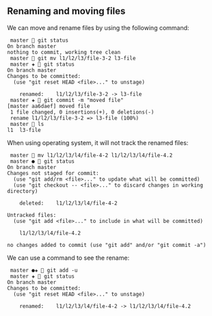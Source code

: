 ## Renaming and moving files

We can move and rename files by using the following command:

```
 master  git status
On branch master
nothing to commit, working tree clean
 master  git mv l1/l2/l3/file-3-2 l3-file
 master ✚  git status
On branch master
Changes to be committed:
  (use "git reset HEAD <file>..." to unstage)

	renamed:    l1/l2/l3/file-3-2 -> l3-file
 master ✚  git commit -m "moved file"
[master aa6daef] moved file
 1 file changed, 0 insertions(+), 0 deletions(-)
 rename l1/l2/l3/file-3-2 => l3-file (100%)
 master  ls
l1  l3-file
```

When using operating system, it will not track the renamed files:

```
 master  mv l1/l2/l3/l4/file-4-2 l1/l2/l3/l4/file-4.2
 master ●  git status
On branch master
Changes not staged for commit:
  (use "git add/rm <file>..." to update what will be committed)
  (use "git checkout -- <file>..." to discard changes in working directory)

	deleted:    l1/l2/l3/l4/file-4-2

Untracked files:
  (use "git add <file>..." to include in what will be committed)

	l1/l2/l3/l4/file-4.2

no changes added to commit (use "git add" and/or "git commit -a")
```

We can use a command to see the rename:

```
 master ●✚  git add -u
 master ✚  git status
On branch master
Changes to be committed:
  (use "git reset HEAD <file>..." to unstage)

	renamed:    l1/l2/l3/l4/file-4-2 -> l1/l2/l3/l4/file-4.2
```